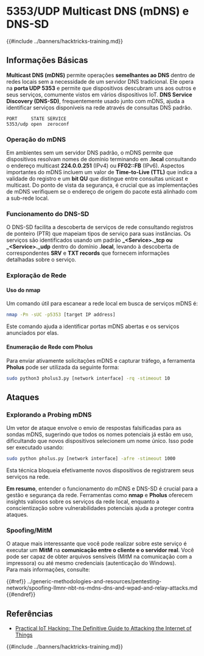 # 5353/UDP Multicast DNS (mDNS) e DNS-SD

{{#include ../banners/hacktricks-training.md}}

## **Informações Básicas**

**Multicast DNS (mDNS)** permite operações **semelhantes ao DNS** dentro de redes locais sem a necessidade de um servidor DNS tradicional. Ele opera na **porta UDP 5353** e permite que dispositivos descubram uns aos outros e seus serviços, comumente vistos em vários dispositivos IoT. **DNS Service Discovery (DNS-SD)**, frequentemente usado junto com mDNS, ajuda a identificar serviços disponíveis na rede através de consultas DNS padrão.
```
PORT     STATE SERVICE
5353/udp open  zeroconf
```
### **Operação do mDNS**

Em ambientes sem um servidor DNS padrão, o mDNS permite que dispositivos resolvam nomes de domínio terminando em **.local** consultando o endereço multicast **224.0.0.251** (IPv4) ou **FF02::FB** (IPv6). Aspectos importantes do mDNS incluem um valor de **Time-to-Live (TTL)** que indica a validade do registro e um **bit QU** que distingue entre consultas unicast e multicast. Do ponto de vista da segurança, é crucial que as implementações de mDNS verifiquem se o endereço de origem do pacote está alinhado com a sub-rede local.

### **Funcionamento do DNS-SD**

O DNS-SD facilita a descoberta de serviços de rede consultando registros de ponteiro (PTR) que mapeiam tipos de serviço para suas instâncias. Os serviços são identificados usando um padrão **\_\<Service>.\_tcp ou \_\<Service>.\_udp** dentro do domínio **.local**, levando à descoberta de correspondentes **SRV** e **TXT records** que fornecem informações detalhadas sobre o serviço.

### **Exploração de Rede**

#### **Uso do nmap**

Um comando útil para escanear a rede local em busca de serviços mDNS é:
```bash
nmap -Pn -sUC -p5353 [target IP address]
```
Este comando ajuda a identificar portas mDNS abertas e os serviços anunciados por elas.

#### **Enumeração de Rede com Pholus**

Para enviar ativamente solicitações mDNS e capturar tráfego, a ferramenta **Pholus** pode ser utilizada da seguinte forma:
```bash
sudo python3 pholus3.py [network interface] -rq -stimeout 10
```
## Ataques

### **Explorando a Probing mDNS**

Um vetor de ataque envolve o envio de respostas falsificadas para as sondas mDNS, sugerindo que todos os nomes potenciais já estão em uso, dificultando que novos dispositivos selecionem um nome único. Isso pode ser executado usando:
```bash
sudo python pholus.py [network interface] -afre -stimeout 1000
```
Esta técnica bloqueia efetivamente novos dispositivos de registrarem seus serviços na rede.

**Em resumo**, entender o funcionamento do mDNS e DNS-SD é crucial para a gestão e segurança da rede. Ferramentas como **nmap** e **Pholus** oferecem insights valiosos sobre os serviços da rede local, enquanto a conscientização sobre vulnerabilidades potenciais ajuda a proteger contra ataques.

### Spoofing/MitM

O ataque mais interessante que você pode realizar sobre este serviço é executar um **MitM** na **comunicação entre o cliente e o servidor real**. Você pode ser capaz de obter arquivos sensíveis (MitM na comunicação com a impressora) ou até mesmo credenciais (autenticação do Windows).\
Para mais informações, consulte:

{{#ref}}
../generic-methodologies-and-resources/pentesting-network/spoofing-llmnr-nbt-ns-mdns-dns-and-wpad-and-relay-attacks.md
{{#endref}}

## Referências

- [Practical IoT Hacking: The Definitive Guide to Attacking the Internet of Things](https://books.google.co.uk/books/about/Practical_IoT_Hacking.html?id=GbYEEAAAQBAJ&redir_esc=y)

{{#include ../banners/hacktricks-training.md}}
